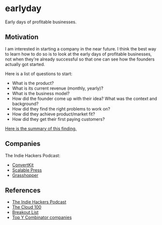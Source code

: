 # earlyday

Early days of profitable businesses.

## Motivation

I am interested in starting a company in the near future. I think the best way
to learn how to do so is to look at the early days of profitable businesses,
not when they're already successful so that one can see how the founders
actually got started.

Here is a list of questions to start:
- What is the product?
- What is its current revenue (monthly, yearly)?
- What is the business model?
- How did the founder come up with their idea? What was the context and background?
- How did they find the right problems to work on?
- How did they achieve product/market fit?
- How did they get their first paying customers?

[Here is the summary of this finding.](company/summary.md)

## Companies

The Indie Hackers Podcast:
- [ConvertKit](company/convertkit.md)
- [Scalable Press](company/scalable_press.md)
- [Grasshopper](company/grasshopper.md)

## References

- [The Indie Hackers Podcast](https://www.indiehackers.com/podcast)
- [The Cloud 100](https://www.forbes.com/cloud100/#1cb317495f94)
- [Breakout List](https://breakoutlist.com/)
- [Top Y Combinator companies](https://www.ycombinator.com/topcompanies/)

